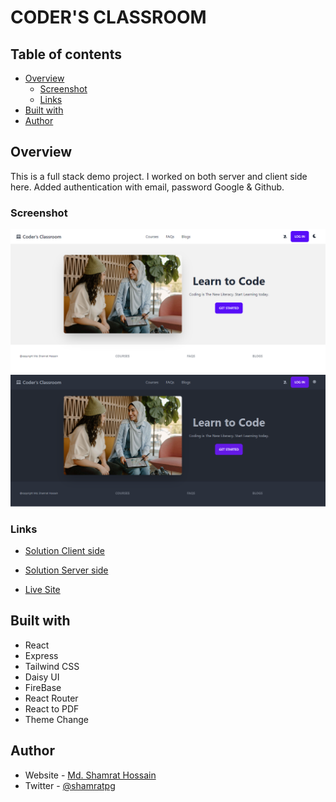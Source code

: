 # CODER'S CLASSROOM

## Table of contents

- [Overview](#overview)
  - [Screenshot](#screenshot)
  - [Links](#links)
- [Built with](#built-with)
- [Author](#author)


## Overview

This is a full stack demo project. I worked on both server and client side here. Added authentication with email, password Google & Github. 


### Screenshot

![](image/screenshot-light.jpg)
![](image/screenshot-dark.jpg)


### Links

- [Solution Client side](https://github.com/programming-hero-web-course1/b610-learning-platform-client-side-shamratPG)
- [Solution Server side](https://github.com/programming-hero-web-course1/b610-lerning-platform-server-side-shamratPG)

- [Live Site](https://coders-classroom-5ae3d.web.app/)


## Built with

- React
- Express
- Tailwind CSS
- Daisy UI
- FireBase
- React Router
- React to PDF
- Theme Change


## Author

- Website - [Md. Shamrat Hossain](https://github.com/shamratPG)
- Twitter - [@shamratpg](https://twitter.com/shamratpg)

